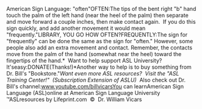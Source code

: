American Sign Language: 
		"often"OFTEN:The tips of the bent right "b" hand touch the palm of the left hand
  (near the heel of the palm) then separate and move forward a couple inches,
  then make contact again.  If you do this sign quickly, and add another
  movement it would mean "frequently."LIBRARY, YOU GO HOW OFTEN?FREQUENTLY:The sign for "frequently" can be done the same as the sign for "often." 
	However, some people also add an extra movement and contact. Remember, the contacts move from the palm of the hand (somewhat near the
  heel) toward the fingertips of the hand.* 
Want to help support ASL University?  It'seasy:DONATE(Thanks!)*Another way to help is to buy something from Dr. Bill's "Bookstore."*Want even more ASL resources?  Visit the "ASL Training Center!"  (Subscription 
Extension of ASLU)*  Also check out Dr. Bill's channel:www.youtube.com/billvicarsYou can learnAmerican Sign Language (ASL)online at American Sign Language University ™ASLresources by Lifeprint.com  ©  Dr. William Vicars